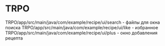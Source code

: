 # TRPO
TRPO/app/src/main/java/com/example/recipe/ui/search - файлы для окна поиска
TRPO/app/src/main/java/com/example/recipe/ui/like - избранное
TRPO/app/src/main/java/com/example/recipe/ui/plus - окно добавления рецепта
